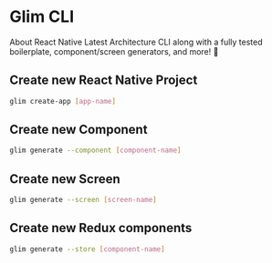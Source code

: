 # Glim CLI

About
React Native Latest Architecture CLI along with a fully tested boilerplate, component/screen generators, and more! 🎉

## Create new React Native Project

```bash
glim create-app [app-name]
```

## Create new Component

```bash
glim generate --component [component-name]
```

## Create new Screen

```bash
glim generate --screen [screen-name]
```

## Create new Redux components

```bash
glim generate --store [component-name]
```
